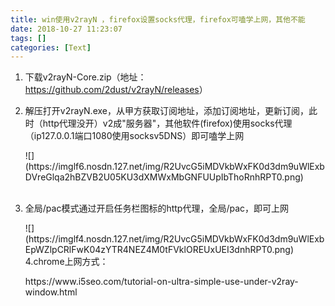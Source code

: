 ```yaml
---
title: win使用v2rayN ，firefox设置socks代理，firefox可嗑学上网，其他不能
date: 2018-10-27 11:23:07
tags: []
categories: [Text]
---
```


<ol> 
 <li><p>下载v2rayN-Core.zip（地址：<a rel="nofollow" href="https://github.com/2dust/v2rayN/releases" target="_blank"  >https://github.com/2dust/v2rayN/releases</a>）</p></li> 
 <li><p>解压打开v2rayN.exe，从甲方获取订阅地址，添加订阅地址，更新订阅，此时（http代理没开）v2成&quot;服务器&quot;，其他软件(firefox)使用socks代理（ip127.0.0.1端口1080使用socksv5DNS）即可嗑学上网</p><p>
![](https://imglf6.nosdn.127.net/img/R2UvcG5iMDVkbWxFK0d3dm9uWlExbDVreGlqa2hBZVB2U05KU3dXMWxMbGNFUUpIbThoRnhRPT0.png)
<br /><br /></p></li> 
 <li><p>全局/pac模式通过开启任务栏图标的http代理，全局/pac，即可上网</p><p>
![](https://imglf4.nosdn.127.net/img/R2UvcG5iMDVkbWxFK0d3dm9uWlExbEpWZlpCRlFwK04zYTR4NEZ4M0tFVklOREUxUEI3dnhRPT0.png)
<br />4.chrome上网方式：</p><p>https://www.i5seo.com/tutorial-on-ultra-simple-use-under-v2ray-window.html<br /></p></li> 
</ol>